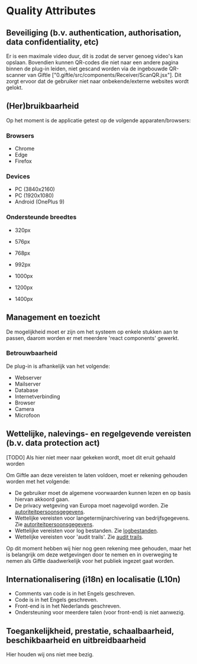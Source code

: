# Quality Attributes

## Beveiliging (b.v. authentication, authorisation, data confidentiality, etc)

Er is een maximale video duur, dit is zodat de server genoeg video's kan opslaan. Bovendien kunnen QR-codes die niet naar een andere pagina binnen de plug-in leiden, niet gescand worden via de ingebouwde QR-scanner van Giftle ["0.giftle/src/components/Receiver/ScanQR.jsx"]. Dit zorgt ervoor dat de gebruiker niet naar onbekende/externe websites wordt gelokt.

## (Her)bruikbaarheid

Op het moment is de applicatie getest op de volgende apparaten/browsers:

### Browsers

- Chrome
- Edge
- Firefox

### Devices

- PC (3840x2160)
- PC (1920x1080)
- Android (OnePlus 9)

### Ondersteunde breedtes

- 320px

- 576px

- 768px

- 992px

- 1000px

- 1200px

- 1400px

## Management en toezicht

De mogelijkheid moet er zijn om het systeem op enkele stukken aan te passen, daarom worden er met meerdere 'react components' gewerkt.

### Betrouwbaarheid

De plug-in is afhankelijk van het volgende:

* Webserver
* Mailserver
* Database
* Internetverbinding
* Browser
* Camera
* Microfoon

## Wettelijke, nalevings- en regelgevende vereisten (b.v. data protection act)

[TODO] Als hier niet meer naar gekeken wordt, moet dit eruit gehaald worden

Om Giftle aan deze vereisten te laten voldoen, moet er rekening gehouden worden met het volgende:

* De gebruiker moet de algemene voorwaarden kunnen lezen en op basis hiervan akkoord gaan.
* De privacy wetgeving van Europa moet nagevolgd worden. Zie [autoriteitpersoonsgegevens](https://www.autoriteitpersoonsgegevens.nl/nl/over-privacy/wetten/internationale-privacywetgeving).
* Wettelijke vereisten voor langetermijnarchivering van bedrijfsgegevens. Zie [autoriteitpersoonsgegevens](https://www.autoriteitpersoonsgegevens.nl/nl/over-privacy/persoonsgegevens/bewaren-van-persoonsgegevens).
* Wettelijke vereisten voor log bestanden. Zie [logbestanden](https://cip-overheid.nl/media/1169/bid-operationale-producten-bir-015-logging-beleid-10.pdf).
* Wettelijke vereisten voor 'audit trails'. Zie [audit trails](https://www.graydon.nl/nl/resources/blog/strategie/wat-een-audit-trail).

Op dit moment hebben wij hier nog geen rekening mee gehouden, maar het is belangrijk om deze wetgevingen door te nemen en in overweging te nemen als Giftle daadwerkelijk voor het publiek ingezet gaat worden.

## Internationalisering (i18n) en localisatie (L10n)

* Comments van code is in het Engels geschreven.
* Code is in het Engels geschreven.
* Front-end is in het Nederlands geschreven.
* Ondersteuning voor meerdere talen (voor front-end) is niet aanwezig.

## Toegankelijkheid, prestatie, schaalbaarheid, beschikbaarheid en uitbreidbaarheid

Hier houden wij ons niet mee bezig.

